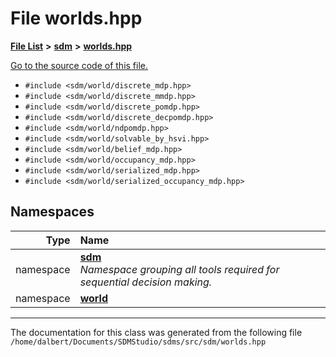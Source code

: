 
<NavBar active_item_id="2"/>

# File worlds.hpp


[**File List**](files.md) **>** [**sdm**](dir_ae1b8d8c3d2627954ba53c22978558f0.md) **>** [**worlds.hpp**](worlds_8hpp.md)

[Go to the source code of this file.](worlds_8hpp_source.md)



* `#include <sdm/world/discrete_mdp.hpp>`
* `#include <sdm/world/discrete_mmdp.hpp>`
* `#include <sdm/world/discrete_pomdp.hpp>`
* `#include <sdm/world/discrete_decpomdp.hpp>`
* `#include <sdm/world/ndpomdp.hpp>`
* `#include <sdm/world/solvable_by_hsvi.hpp>`
* `#include <sdm/world/belief_mdp.hpp>`
* `#include <sdm/world/occupancy_mdp.hpp>`
* `#include <sdm/world/serialized_mdp.hpp>`
* `#include <sdm/world/serialized_occupancy_mdp.hpp>`









## Namespaces

| Type | Name |
| ---: | :--- |
| namespace | [**sdm**](namespacesdm.md) <br>_Namespace grouping all tools required for sequential decision making._  |
| namespace | [**world**](namespacesdm_1_1world.md) <br> |















------------------------------
The documentation for this class was generated from the following file `/home/dalbert/Documents/SDMStudio/sdms/src/sdm/worlds.hpp`